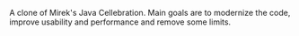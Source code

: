 A clone of Mirek's Java Cellebration. 
Main goals are to modernize the code, improve usability and performance and remove some limits. 